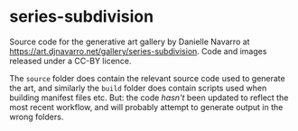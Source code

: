 
# series-subdivision

Source code for the generative art gallery by Danielle Navarro at <https://art.djnavarro.net/gallery/series-subdivision>. Code and images released under a CC-BY licence.

The `source` folder does contain the relevant source code used to generate the art, and similarly the `build` folder does contain scripts used when building manifest files etc. But: the code *hasn't* been updated to reflect the most recent workflow, and will probably attempt to generate output in the wrong folders.
